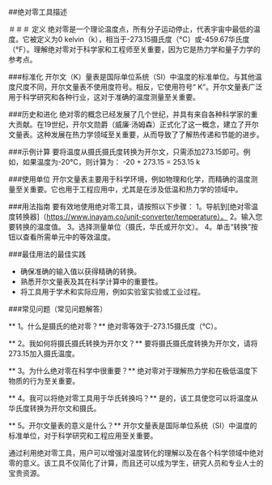 ##绝对零工具描述

＃＃＃ 定义
绝对零是一个理论温度点，所有分子运动停止，代表宇宙中最低的温度。它被定义为0 kelvin（k），相当于-273.15摄氏度（°C）或-459.67华氏度（°F）。理解绝对零对于科学家和工程师至关重要，因为它是热力学和量子力学的参考点。

###标准化
开尔文（K）量表是国际单位系统（SI）中温度的标准单位。与其他温度尺度不同，开尔文量表不使用度符号。相反，它使用符号“ K”。开尔文量表广泛用于科学研究和各种行业，这对于准确的温度测量至关重要。

###历史和进化
绝对零的概念已经发展了几个世纪，并具有来自各种科学家的重大贡献。在19世纪，开尔文勋爵（威廉·汤姆森）正式化了这一概念，建立了开尔文量表。这种发展在热力学领域至关重要，从而导致了了解热传递和节能的进步。

###示例计算
要将温度从摄氏摄氏度转换为开尔文，只需添加273.15即可。例如，如果温度为-20°C，则计算为：
-20 + 273.15 = 253.15 k

###使用单位
开尔文量表主要用于科学环境，例如物理和化学，而精确的温度测量至关重要。它也用于工程应用中，尤其是在涉及低温和热力学的领域中。

###用法指南
要有效地使用绝对零工具，请按照以下步骤：
1。导航到[绝对零温度转换器]（https://www.inayam.co/unit-converter/temperature）。
2。输入您要转换的温度值。
3。选择测量单位（摄氏，华氏或开尔文）。
4。单击“转换”按钮以查看所需单元中的等效温度。

###最佳用法的最佳实践
- 确保准确的输入值以获得精确的转换。
- 熟悉开尔文量表及其在科学计算中的重要性。
- 将工具用于学术和实际应用，例如实验室实验或工业过程。

###常见问题（常见问题解答）

** 1。什么是摄氏的绝对零？**
绝对零等效于-273.15摄氏度（°C）。

** 2。我如何将摄氏摄氏转换为开尔文？**
要将摄氏摄氏度转换为开尔文，请将273.15加入摄氏温度。

** 3。为什么绝对零在科学中很重要？**
绝对零对于理解热力学和在极低温度下物质的行为至关重要。

** 4。我可以将绝对零工具用于华氏转换吗？**
是的，该工具使您可以将温度从华氏度转换为开尔文和摄氏。

** 5。开尔文量表的意义是什么？**
开尔文量表是国际单位系统（SI）中温度的标准单位，对于科学研究和工程应用至关重要。

通过利用绝对零工具，用户可以增强对温度转化的理解以及在各个科学领域中绝对零的意义。该工具不仅简化了计算，而且还可以成为学生，研究人员和专业人士的宝贵资源。